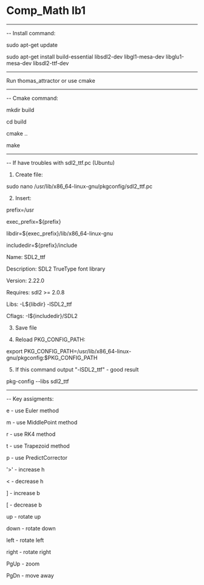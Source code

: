# Comp_Math lb1

--------------------------------------------------------------------------------------------------

-- Install command:

sudo apt-get update

sudo apt-get install build-essential libsdl2-dev libgl1-mesa-dev libglu1-mesa-dev libsdl2-ttf-dev

--------------------------------------------------------------------------------------------------

Run thomas_attractor or use cmake

--------------------------------------------------------------------------------------------------

-- Cmake command:

mkdir build

cd build

cmake ..

make

--------------------------------------------------------------------------------------------------

-- If have troubles with sdl2_ttf.pc (Ubuntu)

1. Create file:

sudo nano /usr/lib/x86_64-linux-gnu/pkgconfig/sdl2_ttf.pc

2. Insert:

prefix=/usr

exec_prefix=${prefix}

libdir=${exec_prefix}/lib/x86_64-linux-gnu

includedir=${prefix}/include

Name: SDL2_ttf

Description: SDL2 TrueType font library

Version: 2.22.0

Requires: sdl2 >= 2.0.8

Libs: -L${libdir} -lSDL2_ttf

Cflags: -I${includedir}/SDL2

3. Save file

4. Reload PKG_CONFIG_PATH:

export PKG_CONFIG_PATH=/usr/lib/x86_64-linux-gnu/pkgconfig:$PKG_CONFIG_PATH

5. If this command output "-lSDL2_ttf" - good result

pkg-config --libs sdl2_ttf

--------------------------------------------------------------------------------------------------

-- Key assigments:

e - use Euler method

m - use MiddlePoint method

r - use RK4 method

t - use Trapezoid method

p - use PredictCorrector 


'>' - increase h

< - decrease h

] - increase b

[ - decrease b


up - rotate up

down - rotate down

left - rotate left

right - rotate right


PgUp - zoom

PgDn - move away



